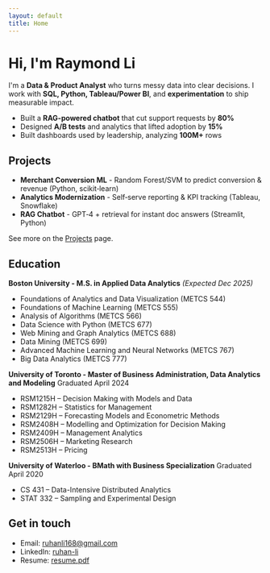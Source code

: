 ```yaml
---
layout: default
title: Home
---
```


# Hi, I'm Raymond Li

I'm a **Data & Product Analyst** who turns messy data into clear decisions. I work with **SQL, Python, Tableau/Power BI**, and **experimentation** to ship measurable impact.

- Built a **RAG-powered chatbot** that cut support requests by **80%**
- Designed **A/B tests** and analytics that lifted adoption by **15%**
- Built dashboards used by leadership, analyzing **100M+** rows

## Projects
- **Merchant Conversion ML** - Random Forest/SVM to predict conversion & revenue (Python, scikit‑learn)  
- **Analytics Modernization** - Self‑serve reporting & KPI tracking (Tableau, Snowflake)  
- **RAG Chatbot** - GPT‑4 + retrieval for instant doc answers (Streamlit, Python)

See more on the [Projects](/projects) page.

## Education

**Boston University - M.S. in Applied Data Analytics** *(Expected Dec 2025)*  
- Foundations of Analytics and Data Visualization (METCS 544)  
- Foundations of Machine Learning (METCS 555)  
- Analysis of Algorithms (METCS 566)  
- Data Science with Python (METCS 677)  
- Web Mining and Graph Analytics (METCS 688)  
- Data Mining (METCS 699)   
- Advanced Machine Learning and Neural Networks (METCS 767)  
- Big Data Analytics (METCS 777)

**University of Toronto - Master of Business Administration, Data Analytics and Modeling** Graduated April 2024  
- RSM1215H – Decision Making with Models and Data  
- RSM1282H – Statistics for Management  
- RSM2129H – Forecasting Models and Econometric Methods  
- RSM2408H – Modelling and Optimization for Decision Making  
- RSM2409H – Management Analytics  
- RSM2506H – Marketing Research  
- RSM2513H – Pricing  

**University of Waterloo - BMath with Business Specialization** Graduated April 2020  
- CS 431 – Data-Intensive Distributed Analytics  
- STAT 332 – Sampling and Experimental Design  

## Get in touch
- Email: [ruhanli168@gmail.com](mailto:ruhanli168@gmail.com)  
- LinkedIn: [ruhan-li](https://www.linkedin.com/in/ruhan-li)  
- Resume: [resume.pdf](/resume.pdf)
